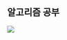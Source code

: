 

<div>
    <h2>알고리즘 공부</h2>
    <a href="https://solved.ac/profile/jea0716/solved">
    <img src="http://mazassumnida.wtf/api/v2/generate_badge?boj=jea0716">

<div>
